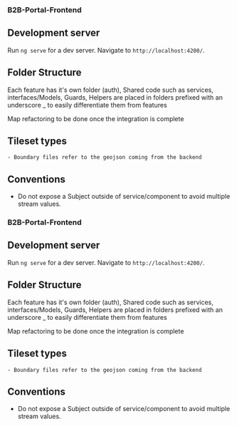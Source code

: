 ### B2B-Portal-Frontend

## Development server

Run `ng serve` for a dev server. Navigate to `http://localhost:4200/`.

## Folder Structure

Each feature has it's own folder (auth),
Shared code such as services, interfaces/Models, Guards, Helpers are placed in folders prefixed with an underscore _ to easily differentiate them from features

Map refactoring to be done once the integration is complete


## Tileset types
    - Boundary files refer to the geojson coming from the backend
    
## Conventions

- Do not expose a Subject outside of service/component to avoid multiple stream values.


### B2B-Portal-Frontend

## Development server

Run `ng serve` for a dev server. Navigate to `http://localhost:4200/`.

## Folder Structure

Each feature has it's own folder (auth),
Shared code such as services, interfaces/Models, Guards, Helpers are placed in folders prefixed with an underscore _ to easily differentiate them from features

Map refactoring to be done once the integration is complete


## Tileset types
    - Boundary files refer to the geojson coming from the backend
    
## Conventions

- Do not expose a Subject outside of service/component to avoid multiple stream values.


